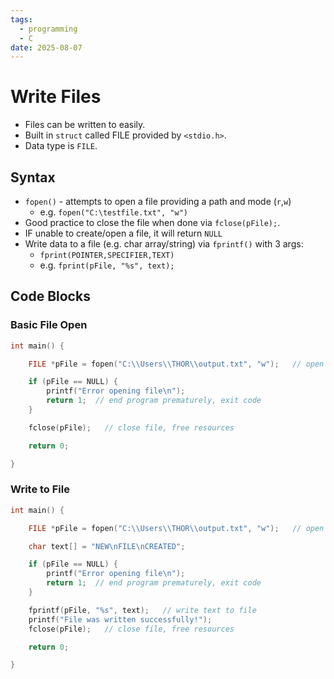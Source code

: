 ```yaml
---
tags:
  - programming
  - C
date: 2025-08-07
---
```

# Write Files

- Files can be written to easily.
- Built in `struct` called FILE provided by `<stdio.h>`.
- Data type is `FILE`.
## Syntax

- `fopen()` - attempts to open a file providing a path and mode (`r`,`w`)
	- e.g. `fopen("C:\testfile.txt", "w")`
- Good practice to close the file when done via `fclose(pFile);`.
- IF unable to create/open a file, it will return `NULL`
- Write data to a file (e.g. char array/string) via `fprintf()` with 3 args:
	- `fprint(POINTER,SPECIFIER,TEXT)`
	- e.g. `fprint(pFile, "%s", text);`
## Code Blocks

### Basic File Open

```c
int main() {

    FILE *pFile = fopen("C:\\Users\\THOR\\output.txt", "w");   // open file to write

    if (pFile == NULL) {
        printf("Error opening file\n");
        return 1;  // end program prematurely, exit code
    }

    fclose(pFile);   // close file, free resources

    return 0;

}
```
### Write to File

```c
int main() {

    FILE *pFile = fopen("C:\\Users\\THOR\\output.txt", "w");   // open file to write

    char text[] = "NEW\nFILE\nCREATED";

    if (pFile == NULL) {
        printf("Error opening file\n");
        return 1;  // end program prematurely, exit code
    }

    fprintf(pFile, "%s", text);   // write text to file
    printf("File was written successfully!");
    fclose(pFile);   // close file, free resources

    return 0;

}
```